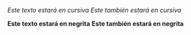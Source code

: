 *Este texto estará en cursiva*
_Este también estará en cursiva_

**Este texto estará en negrita**
__Este también estará en negrita__
